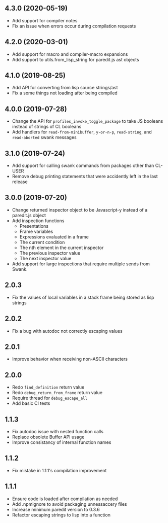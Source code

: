## 4.3.0 (2020-05-19)
* Add support for compiler notes
* Fix an issue when errors occur during compilation requests

## 4.2.0 (2020-03-01)
* Add support for macro and compiler-macro expansions
* Add support to utils.from_lisp_string for paredit.js ast objects

## 4.1.0 (2019-08-25)
* Add API for converting from lisp source strings/ast
* Fix a some things not loading after being compiled

## 4.0.0 (2019-07-28)
* Change the API for `profiles_invoke_toggle_package` to take JS booleans instead of strings of CL booleans
* Add handlers for `read-from-minibuffer`, `y-or-n-p`, `read-string`, and `read-aborted` swank messages


## 3.1.0 (2019-07-24)
* Add support for calling swank commands from packages other than CL-USER
* Remove debug printing statements that were accidently left in the last release

## 3.0.0 (2019-07-20)
* Change returned inspector object to be Javascript-y instead of a paredit.js object
* Add inspection functions
  * Presentations
  * Frame variables
  * Expressions evaluated in a frame
  * The current condition
  * The nth element in the current inspector
  * The previous inspector value
  * The next inspector value
* Add support for large inspections that require multiple sends from Swank.


## 2.0.3
* Fix the values of local variables in a stack frame being stored as lisp strings

## 2.0.2
* Fix a bug with autodoc not correctly escaping values

## 2.0.1
* Improve behavior when receiving non-ASCII characters

## 2.0.0
* Redo `find_definition` return value
* Redo `debug_return_from_frame` return value
* Require thread for `debug_escape_all`
* Add basic CI tests


## 1.1.3
* Fix autodoc issue with nested function calls
* Replace obsolete Buffer API usage
* Improve consistancy of internal function names

## 1.1.2
* Fix mistake in 1.1.1's compilation improvement

## 1.1.1
* Ensure code is loaded after compilation as needed
* Add .npmignore to avoid packaging unnessaccery files
* Increase minimum paredit version to 0.3.6
* Refactor escaping strings to lisp into a function
